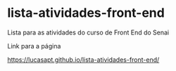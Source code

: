 # lista-atividades-front-end
Lista para as atividades do curso de Front End do Senai

Link para a página

https://lucasapt.github.io/lista-atividades-front-end/

